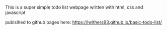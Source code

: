 This is a super simple todo list webpage written with html, css and javascript

publsihed to github pages here:
https://lwithers93.github.io/basic-todo-list/

